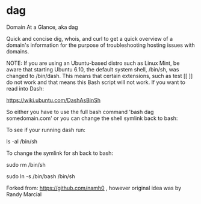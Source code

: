 # dag

Domain At a Glance, aka dag

Quick and concise dig, whois, and curl to get a quick overview of a domain's information for the purpose of troubleshooting hosting issues with domains.

NOTE: If you are using an Ubuntu-based distro such as Linux Mint, be aware that starting Ubuntu 6.10, the default system shell, /bin/sh, was changed to /bin/dash. This means that certain extensions, such as test [[ ]] do not work and that means this Bash script will not work. If you want to read into Dash:

https://wiki.ubuntu.com/DashAsBinSh

So either you have to use the full bash command 'bash dag somedomain.com' or you can change the shell symlink back to bash:

To see if your running dash run:

ls -al /bin/sh

To change the symlink for sh back to bash:

sudo rm /bin/sh

sudo ln -s /bin/bash /bin/sh

Forked from: https://github.com/namh0 , however original idea was by Randy Marcial
